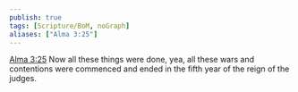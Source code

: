 ```yaml
---
publish: true
tags: [Scripture/BoM, noGraph]
aliases: ["Alma 3:25"]
---
```

[Alma 3:25](https://churchofjesuschrist.org/study/scriptures/bofm/alma/3?lang=eng&id=p25#p25) Now all these things were done, yea, all these wars and contentions were commenced and ended in the fifth year of the reign of the judges.
